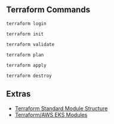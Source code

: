 ## Terraform Commands 
```
terraform login 
```

```
terraform init 
```

```
terraform validate
```

```
terraform plan
```

```
terraform apply
```

```
terraform destroy 
```

## Extras
- [Terraform Standard Module Structure](https://developer.hashicorp.com/terraform/language/modules/develop/structure)
- [Terraform/AWS EKS Modules](https://registry.terraform.io/modules/terraform-aws-modules/eks/aws/latest)